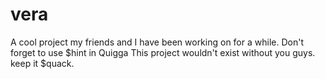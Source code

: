 # vera
A cool project my friends and I have been working on for a while.
Don't forget to use $hint in Quigga
This project wouldn't exist without you guys. keep it $quack.
